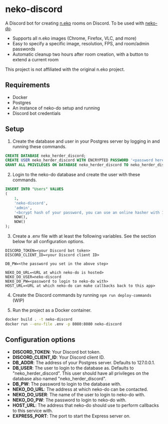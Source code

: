# neko-discord

A Discord bot for creating [n.eko](https://github.com/m1k1o/neko) rooms on Discord.
To be used with [neko-do](https://github.com/prophetofxenu/neko-do/tree/main).

* Supports all n.eko images (Chrome, Firefox, VLC, and more)
* Easy to specify a specific image, resolution, FPS, and room/admin passwords
* Automatic cleanup two hours after room creation, with a button to extend a current room

This project is not affiliated with the original n.eko project.


## Requirements

* Docker
* Postgres
* An instance of neko-do setup and running
* Discord bot credentials


## Setup

1. Create the database and user in your Postgres server by logging in and running these commands.

```sql
CREATE DATABASE neko_herder_discord;
CREATE USER neko_herder_discord WITH ENCRYPTED PASSWORD '<password here>';
GRANT ALL PRIVILEGES ON DATABASE neko_herder_discord TO neko_herder_discord;
```

2. Login to the neko-do database and create the user with these commands.

```sql
INSERT INTO "Users" VALUES
(
    1,
    'neko-discord',
    'admin',
    '<bcrypt hash of your password, you can use an online hasher with 10 rounds>',
    NOW(),
    NOW()
);
```

3. Create a .env file with at least the following variables. See the section below for all configuration options.

```env
DISCORD_TOKEN=<your Discord bot token>
DISCORD_CLIENT_ID=<your Discord client ID>

DB_PW=<the password you set in the above step>

NEKO_DO_URL=<URL at which neko-do is hosted>
NEKO_DO_USER=neko-discord
NEKO_DO_PW=<password to login to neko-do with>
HOST_URL=<URL at which neko-do can make callbacks back to this app>
```

4. Create the Discord commands by running `npm run deploy-commands` (WIP)

5. Run the project as a Docker container.

```bash
docker build . -t neko-discord
docker run --env-file .env -p 8080:8080 neko-discord
```

## Configuration options

* **DISCORD_TOKEN**: Your Discord bot token.
* **DISCORD_CLIENT_ID**: Your Discord client ID.
* **DB_ADDR**: The address of your Postgres server. Defaults to 127.0.0.1.
* **DB_USER**: The user to login to the database as. Defaults to "neko_herder_discord". This user
should have all privileges on the database also named "neko_herder_discord".
* **DB_PW**: The password to login to the database with.
* **NEKO_DO_URL**: The address at which neko-do can be contacted.
* **NEKO_DO_USER**: The name of the user to login to neko-do with.
* **NEKO_DO_PW**: The password to login to neko-do with.
* **HOST_URL**: The address that neko-do should use to perform callbacks to this service with.
* **EXPRESS_PORT**: The port to start the Express server on.
